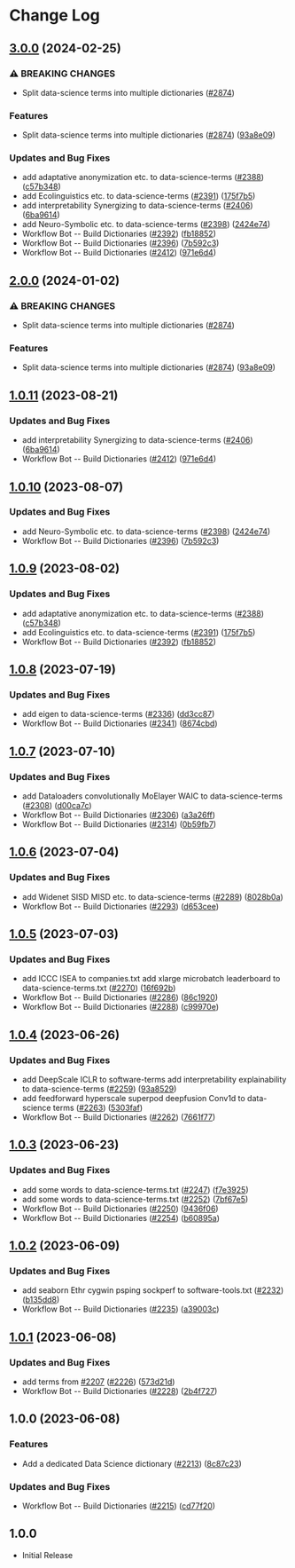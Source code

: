 # Change Log

## [3.0.0](https://github.com/fobo66/cspell-dicts/compare/@cspell/dict-data-science-v2.0.0...@cspell/dict-data-science@3.0.0) (2024-02-25)


### ⚠ BREAKING CHANGES

* Split data-science terms into multiple dictionaries ([#2874](https://github.com/fobo66/cspell-dicts/issues/2874))

### Features

* Split data-science terms into multiple dictionaries ([#2874](https://github.com/fobo66/cspell-dicts/issues/2874)) ([93a8e09](https://github.com/fobo66/cspell-dicts/commit/93a8e09727819c4a6e0576fc6d0b65e307805da8))


### Updates and Bug Fixes

* add adaptative anonymization etc. to data-science-terms ([#2388](https://github.com/fobo66/cspell-dicts/issues/2388)) ([c57b348](https://github.com/fobo66/cspell-dicts/commit/c57b348fd9d19b09665eb3c5e167e59c0667b7e7))
* add Ecolinguistics etc. to data-science-terms ([#2391](https://github.com/fobo66/cspell-dicts/issues/2391)) ([175f7b5](https://github.com/fobo66/cspell-dicts/commit/175f7b52e61dbbec115c2d6e63b3f435fdd5c8b4))
* add interpretability Synergizing to data-science-terms ([#2406](https://github.com/fobo66/cspell-dicts/issues/2406)) ([6ba9614](https://github.com/fobo66/cspell-dicts/commit/6ba961475530b6660325c266f63214247f4ddae0))
* add Neuro-Symbolic etc. to data-science-terms ([#2398](https://github.com/fobo66/cspell-dicts/issues/2398)) ([2424e74](https://github.com/fobo66/cspell-dicts/commit/2424e740e357eafc0d4d5842eacfdc08edca0f59))
* Workflow Bot -- Build Dictionaries ([#2392](https://github.com/fobo66/cspell-dicts/issues/2392)) ([fb18852](https://github.com/fobo66/cspell-dicts/commit/fb18852f205b4a4d959afc2b0c28d3e14df869b9))
* Workflow Bot -- Build Dictionaries ([#2396](https://github.com/fobo66/cspell-dicts/issues/2396)) ([7b592c3](https://github.com/fobo66/cspell-dicts/commit/7b592c3f6bef378b36e6daab8da67f109d955846))
* Workflow Bot -- Build Dictionaries ([#2412](https://github.com/fobo66/cspell-dicts/issues/2412)) ([971e6d4](https://github.com/fobo66/cspell-dicts/commit/971e6d4cd9bd38f1809b76c50451ce24e66d0122))

## [2.0.0](https://github.com/streetsidesoftware/cspell-dicts/compare/@cspell/dict-data-science@1.0.11...@cspell/dict-data-science@2.0.0) (2024-01-02)


### ⚠ BREAKING CHANGES

* Split data-science terms into multiple dictionaries ([#2874](https://github.com/streetsidesoftware/cspell-dicts/issues/2874))

### Features

* Split data-science terms into multiple dictionaries ([#2874](https://github.com/streetsidesoftware/cspell-dicts/issues/2874)) ([93a8e09](https://github.com/streetsidesoftware/cspell-dicts/commit/93a8e09727819c4a6e0576fc6d0b65e307805da8))

## [1.0.11](https://github.com/streetsidesoftware/cspell-dicts/compare/@cspell/dict-data-science@1.0.10...@cspell/dict-data-science@1.0.11) (2023-08-21)


### Updates and Bug Fixes

* add interpretability Synergizing to data-science-terms ([#2406](https://github.com/streetsidesoftware/cspell-dicts/issues/2406)) ([6ba9614](https://github.com/streetsidesoftware/cspell-dicts/commit/6ba961475530b6660325c266f63214247f4ddae0))
* Workflow Bot -- Build Dictionaries ([#2412](https://github.com/streetsidesoftware/cspell-dicts/issues/2412)) ([971e6d4](https://github.com/streetsidesoftware/cspell-dicts/commit/971e6d4cd9bd38f1809b76c50451ce24e66d0122))

## [1.0.10](https://github.com/streetsidesoftware/cspell-dicts/compare/@cspell/dict-data-science@1.0.9...@cspell/dict-data-science@1.0.10) (2023-08-07)


### Updates and Bug Fixes

* add Neuro-Symbolic etc. to data-science-terms ([#2398](https://github.com/streetsidesoftware/cspell-dicts/issues/2398)) ([2424e74](https://github.com/streetsidesoftware/cspell-dicts/commit/2424e740e357eafc0d4d5842eacfdc08edca0f59))
* Workflow Bot -- Build Dictionaries ([#2396](https://github.com/streetsidesoftware/cspell-dicts/issues/2396)) ([7b592c3](https://github.com/streetsidesoftware/cspell-dicts/commit/7b592c3f6bef378b36e6daab8da67f109d955846))

## [1.0.9](https://github.com/streetsidesoftware/cspell-dicts/compare/@cspell/dict-data-science@1.0.8...@cspell/dict-data-science@1.0.9) (2023-08-02)


### Updates and Bug Fixes

* add adaptative anonymization etc. to data-science-terms ([#2388](https://github.com/streetsidesoftware/cspell-dicts/issues/2388)) ([c57b348](https://github.com/streetsidesoftware/cspell-dicts/commit/c57b348fd9d19b09665eb3c5e167e59c0667b7e7))
* add Ecolinguistics etc. to data-science-terms ([#2391](https://github.com/streetsidesoftware/cspell-dicts/issues/2391)) ([175f7b5](https://github.com/streetsidesoftware/cspell-dicts/commit/175f7b52e61dbbec115c2d6e63b3f435fdd5c8b4))
* Workflow Bot -- Build Dictionaries ([#2392](https://github.com/streetsidesoftware/cspell-dicts/issues/2392)) ([fb18852](https://github.com/streetsidesoftware/cspell-dicts/commit/fb18852f205b4a4d959afc2b0c28d3e14df869b9))

## [1.0.8](https://github.com/streetsidesoftware/cspell-dicts/compare/@cspell/dict-data-science@1.0.7...@cspell/dict-data-science@1.0.8) (2023-07-19)


### Updates and Bug Fixes

* add eigen to data-science-terms ([#2336](https://github.com/streetsidesoftware/cspell-dicts/issues/2336)) ([dd3cc87](https://github.com/streetsidesoftware/cspell-dicts/commit/dd3cc87c578448fa029fe6792f309c1a8b8a32b9))
* Workflow Bot -- Build Dictionaries ([#2341](https://github.com/streetsidesoftware/cspell-dicts/issues/2341)) ([8674cbd](https://github.com/streetsidesoftware/cspell-dicts/commit/8674cbde219129fcc734504381ca7ffe209c934b))

## [1.0.7](https://github.com/streetsidesoftware/cspell-dicts/compare/@cspell/dict-data-science@1.0.6...@cspell/dict-data-science@1.0.7) (2023-07-10)


### Updates and Bug Fixes

* add Dataloaders convolutionally MoElayer WAIC to data-science-terms ([#2308](https://github.com/streetsidesoftware/cspell-dicts/issues/2308)) ([d00ca7c](https://github.com/streetsidesoftware/cspell-dicts/commit/d00ca7c05bb8beea345cd6acfc430bad62e7520f))
* Workflow Bot -- Build Dictionaries ([#2306](https://github.com/streetsidesoftware/cspell-dicts/issues/2306)) ([a3a26ff](https://github.com/streetsidesoftware/cspell-dicts/commit/a3a26ffd42efbcf0f00207193d7541fc4ca503f8))
* Workflow Bot -- Build Dictionaries ([#2314](https://github.com/streetsidesoftware/cspell-dicts/issues/2314)) ([0b59fb7](https://github.com/streetsidesoftware/cspell-dicts/commit/0b59fb79cb74f5b6f10468df0908eada4d5696b3))

## [1.0.6](https://github.com/streetsidesoftware/cspell-dicts/compare/@cspell/dict-data-science@1.0.5...@cspell/dict-data-science@1.0.6) (2023-07-04)


### Updates and Bug Fixes

* add Widenet SISD MISD etc. to data-science-terms ([#2289](https://github.com/streetsidesoftware/cspell-dicts/issues/2289)) ([8028b0a](https://github.com/streetsidesoftware/cspell-dicts/commit/8028b0aea1736fadd3a6e2ba004dad3217a6de9f))
* Workflow Bot -- Build Dictionaries ([#2293](https://github.com/streetsidesoftware/cspell-dicts/issues/2293)) ([d653cee](https://github.com/streetsidesoftware/cspell-dicts/commit/d653cee9d8e2d7f59294157f95121adaaf164522))

## [1.0.5](https://github.com/streetsidesoftware/cspell-dicts/compare/@cspell/dict-data-science@1.0.4...@cspell/dict-data-science@1.0.5) (2023-07-03)


### Updates and Bug Fixes

* add ICCC ISEA to companies.txt add xlarge microbatch leaderboard to data-science-terms.txt ([#2270](https://github.com/streetsidesoftware/cspell-dicts/issues/2270)) ([16f692b](https://github.com/streetsidesoftware/cspell-dicts/commit/16f692b4656b7a8d36422eb9f0461f4e52c7ad7e))
* Workflow Bot -- Build Dictionaries ([#2286](https://github.com/streetsidesoftware/cspell-dicts/issues/2286)) ([86c1920](https://github.com/streetsidesoftware/cspell-dicts/commit/86c1920da481290a927d2ec10f689d4399fe1096))
* Workflow Bot -- Build Dictionaries ([#2288](https://github.com/streetsidesoftware/cspell-dicts/issues/2288)) ([c99970e](https://github.com/streetsidesoftware/cspell-dicts/commit/c99970ef7666bcf9fb16dd507f53a260d0ac7723))

## [1.0.4](https://github.com/streetsidesoftware/cspell-dicts/compare/@cspell/dict-data-science@1.0.3...@cspell/dict-data-science@1.0.4) (2023-06-26)


### Updates and Bug Fixes

* add DeepScale ICLR to software-terms add interpretability explainability to data-science-terms ([#2259](https://github.com/streetsidesoftware/cspell-dicts/issues/2259)) ([93a8529](https://github.com/streetsidesoftware/cspell-dicts/commit/93a85297f698a35ab6a52df89834295fea6bd56f))
* add feedforward hyperscale superpod deepfusion Conv1d to data-science terms ([#2263](https://github.com/streetsidesoftware/cspell-dicts/issues/2263)) ([5303faf](https://github.com/streetsidesoftware/cspell-dicts/commit/5303fafd7cf920b6e76f19b29e0cb385d73cc65a))
* Workflow Bot -- Build Dictionaries ([#2262](https://github.com/streetsidesoftware/cspell-dicts/issues/2262)) ([7661f77](https://github.com/streetsidesoftware/cspell-dicts/commit/7661f77f505097ccefb21658751fadde886a20d2))

## [1.0.3](https://github.com/streetsidesoftware/cspell-dicts/compare/@cspell/dict-data-science@1.0.2...@cspell/dict-data-science@1.0.3) (2023-06-23)


### Updates and Bug Fixes

* add some words to data-science-terms.txt ([#2247](https://github.com/streetsidesoftware/cspell-dicts/issues/2247)) ([f7e3925](https://github.com/streetsidesoftware/cspell-dicts/commit/f7e3925b217ae34621061ba585622de8d30e2bab))
* add some words to data-science-terms.txt ([#2252](https://github.com/streetsidesoftware/cspell-dicts/issues/2252)) ([7bf67e5](https://github.com/streetsidesoftware/cspell-dicts/commit/7bf67e559f46ebbbf2afe807fbe7d38955e89792))
* Workflow Bot -- Build Dictionaries ([#2250](https://github.com/streetsidesoftware/cspell-dicts/issues/2250)) ([9436f06](https://github.com/streetsidesoftware/cspell-dicts/commit/9436f0624ce29dc44edddcba855a63f973c06bf8))
* Workflow Bot -- Build Dictionaries ([#2254](https://github.com/streetsidesoftware/cspell-dicts/issues/2254)) ([b60895a](https://github.com/streetsidesoftware/cspell-dicts/commit/b60895a987db581536eb1a2df6c7fc7c9d4c9e07))

## [1.0.2](https://github.com/streetsidesoftware/cspell-dicts/compare/@cspell/dict-data-science@1.0.1...@cspell/dict-data-science@1.0.2) (2023-06-09)


### Updates and Bug Fixes

* add seaborn Ethr cygwin psping sockperf to software-tools.txt ([#2232](https://github.com/streetsidesoftware/cspell-dicts/issues/2232)) ([b135dd8](https://github.com/streetsidesoftware/cspell-dicts/commit/b135dd89611792e3ae153be69bbcdf42f714a7fb))
* Workflow Bot -- Build Dictionaries ([#2235](https://github.com/streetsidesoftware/cspell-dicts/issues/2235)) ([a39003c](https://github.com/streetsidesoftware/cspell-dicts/commit/a39003c1ceb964a0bd36ab232c496089f5755e82))

## [1.0.1](https://github.com/streetsidesoftware/cspell-dicts/compare/@cspell/dict-data-science@1.0.0...@cspell/dict-data-science@1.0.1) (2023-06-08)


### Updates and Bug Fixes

* add terms from [#2207](https://github.com/streetsidesoftware/cspell-dicts/issues/2207) ([#2226](https://github.com/streetsidesoftware/cspell-dicts/issues/2226)) ([573d21d](https://github.com/streetsidesoftware/cspell-dicts/commit/573d21d36117f86567c34645a8752fda87621180))
* Workflow Bot -- Build Dictionaries ([#2228](https://github.com/streetsidesoftware/cspell-dicts/issues/2228)) ([2b4f727](https://github.com/streetsidesoftware/cspell-dicts/commit/2b4f7276aac738eac0d74123b2e9222dc66f565b))

## 1.0.0 (2023-06-08)


### Features

* Add a dedicated Data Science dictionary ([#2213](https://github.com/streetsidesoftware/cspell-dicts/issues/2213)) ([8c87c23](https://github.com/streetsidesoftware/cspell-dicts/commit/8c87c23942c5330b5a3489d743d59290c5f0386f))


### Updates and Bug Fixes

* Workflow Bot -- Build Dictionaries ([#2215](https://github.com/streetsidesoftware/cspell-dicts/issues/2215)) ([cd77f20](https://github.com/streetsidesoftware/cspell-dicts/commit/cd77f20374e048ca8950fb06d3bb3b7b980831ac))

## 1.0.0

- Initial Release
